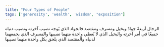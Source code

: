 ```yaml
---
title: "Four Types of People"
tags: ['generosity', 'wealth', 'wisdom', "exposition"]
---
```


 الرجال أربعةٌ جوادٌ وبخيل ومسرف ومقتصد فالجواد الذي يُوجه نصيب آخرته ونصيب دنياه جميعًا في أمر آخرته
والبخيل الذي لا يُعطي واحدة منهما نصيبها والمسرف الذي يجمعهما لدنياه والمقتصد الذي يلحق بكل واحدة منهما نصيبها
